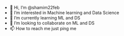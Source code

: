 - 👋 Hi, I’m @shamim22feb
- 👀 I’m interested in Machine learning and Data Science
- 🌱 I’m currently learning ML and DS
- 💞️ I’m looking to collaborate on ML and DS
- 📫 How to reach me just ping me

<!---
shamim22feb/shamim22feb is a ✨ special ✨ repository because its `README.md` (this file) appears on your GitHub profile.
You can click the Preview link to take a look at your changes.
--->
